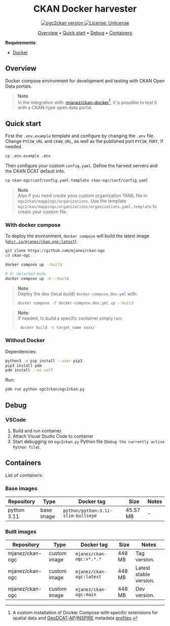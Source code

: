 <h1 align="center">CKAN Docker harvester</h1>
<p align="center">
<a href="https://github.com/mjanez/ckan-ogc"><img src="https://img.shields.io/badge/%20ckan-ogc-brightgreen" alt="ogc2ckan version"></a><a href="https://opensource.org/licenses/MIT"> <img src="https://img.shields.io/badge/license-Unlicense-brightgreen" alt="License: Unlicense"></a> <a href="https://github.com/mjanez/ckan-ogc/actions/workflows/docker/badge.svg" alt="License: Unlicense"></a>


<p align="center">
    <a href="#overview">Overview</a> •
    <a href="#quick-start">Quick start</a> •
    <a href="#debug">Debug</a> •
    <a href="#containers">Containers</a>
</p>

**Requirements**:
* [Docker](https://docs.docker.com/get-docker/)

## Overview
Docker compose environment for development and testing with CKAN Open Data portals.

>**Note**<br>
> In the integration with: [mjanez/ckan-docker](https://github.com/mjanez/ckan-docker)[^1], it is possible to test it with a CKAN-type open data portal.

## Quick start
First the `.env.example` template and configure by changing the `.env` file. Change `PYCSW_URL` and `CKAN_URL`,  as well as the published port `PYCSW_PORT`, if needed.

```bash
cp .env.example .env
```

Then configure your custom `config.yaml`. Define the harvest servers and the CKAN DCAT default info.

```bash
cp ckan-ogc/conf/config.yaml.template ckan-ogc/conf/config.yaml
```

>**Note**<br>
>Also if you need create yous custom organization YAML file in `ogc2ckan/mappings/organizations`. Use the template `ogc2ckan/mappings/organizations/organizations.yaml.template` to create your custom file.


### With docker compose
To deploy the environment, `docker compose` will build the latest image ([`ghcr.io/mjanez/ckan-ogc:latest`](https://github.com/mjanez/ckan-ogc/pkgs/container/ckan-ogc)).

```bash
git clone https://github.com/mjanez/ckan-ogc
cd ckan-ogc

docker compose up --build

# Or detached mode
docker compose up -d --build
```

>**Note**:<br>
> Deploy the dev (local build) `docker-compose.dev.yml` with:
>
>```bash
> docker compose -f docker-compose.dev.yml up --build
>```


>**Note**:<br>
>If needed, to build a specific container simply run:
>
>```bash
>  docker build -t target_name xxxx/
>```

### Without Docker
Dependencies:
```bash
python3 -m pip install --user pip3
pip3 install pdm
pdm install --no-self
```

Run:
```bash
pdm run python ogc2ckan/ogc2ckan.py
```

## Debug
### VSCode
1. Build and run container.
2. Attach Visual Studio Code to container
3. Start debugging on `ogc2ckan.py` Python file (`Debug the currently active Python file`).

## Containers
List of *containers*:
### Base images
| Repository | Type | Docker tag | Size | Notes |
| --- | --- | --- | --- | --- |
| python 3.11| base image | `python/python:3.11-slim-bullseye` | 45.57 MB |  - |

### Built images
| Repository | Type | Docker tag | Size | Notes |
| --- | --- | --- | --- | --- |
| mjanez/ckan-ogc| custom image | `mjanez/ckan-ogc:v*.*.*` | 448 MB |  Tag version. |
| mjanez/ckan-ogc| custom image | `mjanez/ckan-ogc:latest` | 448 MB |  Latest stable version. |
| mjanez/ckan-ogc| custom image | `mjanez/ckan-ogc:main` | 448 MB |  Dev version.  |


[^1]: A custom installation of Docker Compose with specific extensions for spatial data and [GeoDCAT-AP](https://github.com/SEMICeu/GeoDCAT-AP)/[INSPIRE](https://github.com/INSPIRE-MIF/technical-guidelines) metadata [profiles](https://en.wikipedia.org/wiki/Geospatial_metadata).